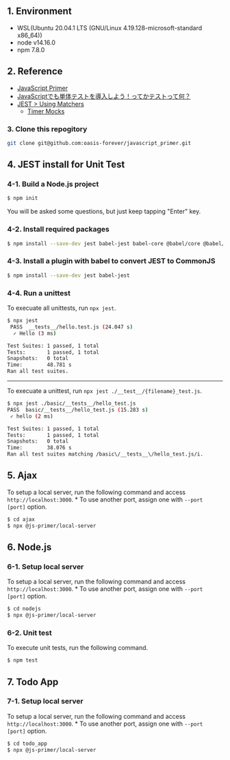 ## 1. Environment

* WSL(Ubuntu 20.04.1 LTS (GNU/Linux 4.19.128-microsoft-standard x86_64))
* node v14.16.0
* npm 7.8.0

## 2. Reference

* [JavaScript Primer](https://jsprimer.net/)
* [JavaScriptでも単体テストを導入しよう！ってかテストって何？](https://sbfl.net/blog/2019/01/20/javascript-unittest/)
* [JEST > Using Matchers](https://jestjs.io/docs/using-matchers)
  * [Timer Mocks](https://jestjs.io/docs/timer-mocks)

### 3. Clone this repogitory

```bash
git clone git@github.com:oasis-forever/javascript_primer.git
```

## 4. JEST install for Unit Test

### 4-1. Build a Node.js project

```bash
$ npm init
```

You will be asked some questions, but just keep tapping "Enter" key.

### 4-2. Install required packages

```bash
$ npm install --save-dev jest babel-jest babel-core @babel/core @babel/preset-env
```

### 4-3. Install a plugin with babel to convert JEST to CommonJS

```bash
$ npm install --save-dev jest babel-jest
```

### 4-4. Run a unittest

To execuate all unittests, run `npx jest`.

```bash
$ npx jest
 PASS  __tests__/hello.test.js (24.047 s)
  ✓ Hello (3 ms)

Test Suites: 1 passed, 1 total
Tests:       1 passed, 1 total
Snapshots:   0 total
Time:        48.781 s
Ran all test suites.
```

---

To execuate a unittest, run `npx jest ./__test__/{filename}_test.js`.

```bash
$ npx jest ./basic/__tests__/hello_test.js
PASS  basic/__tests__/hello_test.js (15.283 s)
 ✓ hello (2 ms)

Test Suites: 1 passed, 1 total
Tests:       1 passed, 1 total
Snapshots:   0 total
Time:        38.076 s
Ran all test suites matching /basic\/__tests__\/hello_test.js/i.
```

## 5. Ajax

To setup a local server, run the following command and access `http://localhost:3000`.
\* To use another port, assign one with `--port [port]` option.

```bash
$ cd ajax
$ npx @js-primer/local-server
```

## 6. Node.js

### 6-1. Setup local server
To setup a local server, run the following command and access `http://localhost:3000`.
\* To use another port, assign one with `--port [port]` option.

```bash
$ cd nodejs
$ npx @js-primer/local-server
```

### 6-2. Unit test

To execute unit tests, run the following command.

```bash
$ npm test
```

## 7. Todo App

### 7-1. Setup local server
To setup a local server, run the following command and access `http://localhost:3000`.
\* To use another port, assign one with `--port [port]` option.

```bash
$ cd todo_app
$ npx @js-primer/local-server
```
